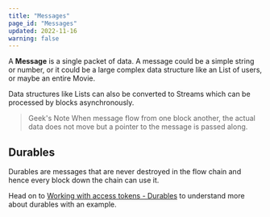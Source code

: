 ```yaml
---
title: "Messages"
page_id: "Messages"
updated: 2022-11-16
warning: false
---
```


A **Message** is a single packet of data. A message could be a simple string or number, or it could be a large complex data structure like an List of users, or maybe an entire Movie.

Data structures like Lists can also be converted to Streams which can be processed by blocks asynchronously.

> Geek's Note
> When message flow from one block another, the actual data does not move but a pointer to the message is passed along.

## Durables

Durables are messages that are never destroyed in the flow chain and hence every block down the chain can use it.

Head on to [Working with access tokens - Durables](/postman-flows/getting-started/working-with-access-tokens/) to understand more about durables with an example.
